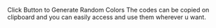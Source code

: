 Click Button to Generate Random Colors 
The codes can be copied on clipboard and you can easily access and use them wherever u want.
